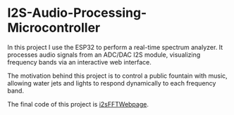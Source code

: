 # I2S-Audio-Processing-Microcontroller
In this project I use the ESP32 to perform a real-time spectrum analyzer. It processes audio signals from an ADC/DAC I2S module, visualizing frequency bands via an interactive web interface.

The motivation behind this project is to control a public fountain with music, allowing water jets and lights to respond dynamically to each frequency band.

The final code of this project is [i2sFFTWebpage](src/i2sFFTWebpage.cpp).
